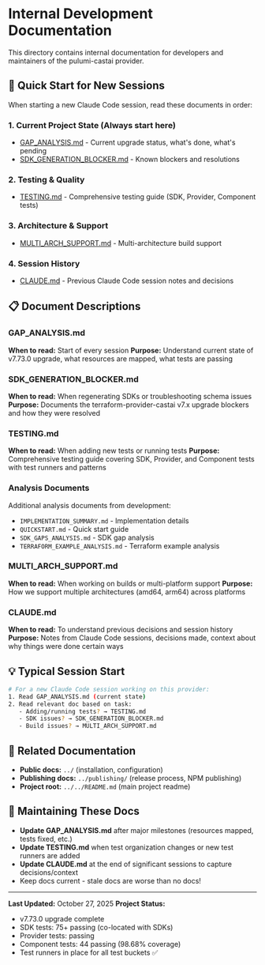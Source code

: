 # Internal Development Documentation

This directory contains internal documentation for developers and maintainers of the pulumi-castai provider.

## 🚀 Quick Start for New Sessions

When starting a new Claude Code session, read these documents in order:

### 1. **Current Project State** (Always start here)
- [GAP_ANALYSIS.md](./GAP_ANALYSIS.md) - Current upgrade status, what's done, what's pending
- [SDK_GENERATION_BLOCKER.md](./SDK_GENERATION_BLOCKER.md) - Known blockers and resolutions

### 2. **Testing & Quality**
- [TESTING.md](./TESTING.md) - Comprehensive testing guide (SDK, Provider, Component tests)

### 3. **Architecture & Support**
- [MULTI_ARCH_SUPPORT.md](./MULTI_ARCH_SUPPORT.md) - Multi-architecture build support

### 4. **Session History**
- [CLAUDE.md](./CLAUDE.md) - Previous Claude Code session notes and decisions

## 📋 Document Descriptions

### GAP_ANALYSIS.md
**When to read:** Start of every session
**Purpose:** Understand current state of v7.73.0 upgrade, what resources are mapped, what tests are passing

### SDK_GENERATION_BLOCKER.md
**When to read:** When regenerating SDKs or troubleshooting schema issues
**Purpose:** Documents the terraform-provider-castai v7.x upgrade blockers and how they were resolved

### TESTING.md
**When to read:** When adding new tests or running tests
**Purpose:** Comprehensive testing guide covering SDK, Provider, and Component tests with test runners and patterns

### Analysis Documents
Additional analysis documents from development:
- `IMPLEMENTATION_SUMMARY.md` - Implementation details
- `QUICKSTART.md` - Quick start guide
- `SDK_GAPS_ANALYSIS.md` - SDK gap analysis
- `TERRAFORM_EXAMPLE_ANALYSIS.md` - Terraform example analysis

### MULTI_ARCH_SUPPORT.md
**When to read:** When working on builds or multi-platform support
**Purpose:** How we support multiple architectures (amd64, arm64) across platforms

### CLAUDE.md
**When to read:** To understand previous decisions and session history
**Purpose:** Notes from Claude Code sessions, decisions made, context about why things were done certain ways

## 💡 Typical Session Start

```bash
# For a new Claude Code session working on this provider:
1. Read GAP_ANALYSIS.md (current state)
2. Read relevant doc based on task:
   - Adding/running tests? → TESTING.md
   - SDK issues? → SDK_GENERATION_BLOCKER.md
   - Build issues? → MULTI_ARCH_SUPPORT.md
```

## 🔗 Related Documentation

- **Public docs:** `../` (installation, configuration)
- **Publishing docs:** `../publishing/` (release process, NPM publishing)
- **Project root:** `../../README.md` (main project readme)

## 📝 Maintaining These Docs

- **Update GAP_ANALYSIS.md** after major milestones (resources mapped, tests fixed, etc.)
- **Update TESTING.md** when test organization changes or new test runners are added
- **Update CLAUDE.md** at the end of significant sessions to capture decisions/context
- Keep docs current - stale docs are worse than no docs!

---

**Last Updated:** October 27, 2025
**Project Status:**
- v7.73.0 upgrade complete
- SDK tests: 75+ passing (co-located with SDKs)
- Provider tests: passing
- Component tests: 44 passing (98.68% coverage)
- Test runners in place for all test buckets ✅
